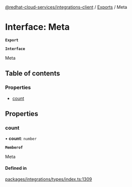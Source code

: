 [@redhat-cloud-services/integrations-client](../README.md) / [Exports](../modules.md) / Meta

# Interface: Meta

**`Export`**

**`Interface`**

Meta

## Table of contents

### Properties

- [count](Meta.md#count)

## Properties

### count

• **count**: `number`

**`Memberof`**

Meta

#### Defined in

[packages/integrations/types/index.ts:1309](https://github.com/RedHatInsights/javascript-clients/blob/master/packages/integrations/types/index.ts#L1309)
